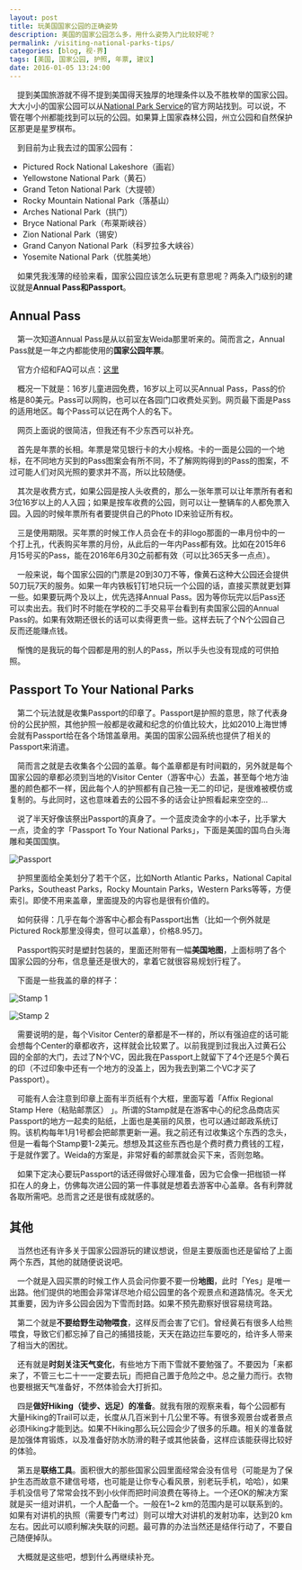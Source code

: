 ```yaml
---
layout: post
title: 玩美国国家公园的正确姿势
description: 美国的国家公园怎么多，用什么姿势入门比较好呢？
permalink: /visiting-national-parks-tips/
categories: [blog, 视·界]
tags: [美国, 国家公园, 护照, 年票, 建议]
date: 2016-01-05 13:24:00
--- 
```


　提到美国旅游就不得不提到美国得天独厚的地理条件以及不胜枚举的国家公园。大大小小的国家公园可以从[National Park Service](http://nationalparks.org/explore-parks/find-park?gclid=Cj0KEQiAzai0BRCs2Yydo8yptuIBEiQAN3_lFiSCEyFCuXm_MkHRgseadrrte-WwwXJqYOtxR1THoZgaArn68P8HAQ)的官方网站找到。可以说，不管在哪个州都能找到可以玩的公园。如果算上国家森林公园，州立公园和自然保护区那更是星罗棋布。

　到目前为止我去过的国家公园有：

- Pictured Rock National Lakeshore（画岩）
- Yellowstone National Park（黄石）
- Grand Teton National Park（大提顿）
- Rocky Mountain National Park（落基山）
- Arches National Park（拱门）
- Bryce National Park（布莱斯峡谷）
- Zion National Park（锡安）
- Grand Canyon National Park（科罗拉多大峡谷）
- Yosemite National Park（优胜美地）

　如果凭我浅薄的经验来看，国家公园应该怎么玩更有意思呢？两条入门级别的建议就是**Annual Pass和Passport**。

## Annual Pass

　第一次知道Annual Pass是从以前室友Weida那里听来的。简而言之，Annual Pass就是一年之内都能使用的**国家公园年票**。

　官方介绍和FAQ可以点：[这里](http://store.usgs.gov/pass/annual.html)

　概况一下就是：16岁儿童进园免费，16岁以上可以买Annual Pass，Pass的价格是80美元。Pass可以网购，也可以在各园门口收费处买到。网页最下面是Pass的适用地区。每个Pass可以记在两个人的名下。

　网页上面说的很简洁，但我还有不少东西可以补充。

　首先是年票的长相。年票是常见银行卡的大小规格。卡的一面是公园的一个地标，在不同地方买到的Pass图案会有所不同，不了解网购得到的Pass的图案，不过可能人们对风光照的要求并不高，所以比较随便。

　其次是收费方式，如果公园是按人头收费的，那么一张年票可以让年票所有者和3位16岁以上的人入园；如果是按车收费的公园，则可以让一整辆车的人都免票入园。入园的时候年票所有者要提供自己的Photo ID来验证所有权。

　三是使用期限。买年票的时候工作人员会在卡的非logo那面的一串月份中的一个打上孔，代表购买年票的月份，从此后的一年内Pass都有效。比如在2015年6月15号买的Pass，能在2016年6月30之前都有效（可以比365天多一点点）。

　一般来说，每个国家公园的门票是20到30刀不等，像黄石这种大公园还会提供50刀玩7天的服务。如果一年内铁板钉钉地只玩一个公园的话，直接买票就更划算一些。如果要玩两个及以上，优先选择Annual Pass。因为等你玩完以后Pass还可以卖出去。我们时不时能在学校的二手交易平台看到有卖国家公园的Annual Pass的。如果有效期还很长的话可以卖得更贵一些。这样去玩了个N个公园自己反而还能赚点钱。

　惭愧的是我玩的每个园都是用的别人的Pass，所以手头也没有现成的可供拍照。

## Passport To Your National Parks

　第二个玩法就是收集Passport的印章了。Passport是护照的意思，除了代表身份的公民护照，其他护照一般都是收藏和纪念的价值比较大，比如2010上海世博会就有Passport给在各个场馆盖章用。美国的国家公园系统也提供了相关的Passport来消遣。

　简而言之就是去收集各个公园的盖章。每个盖章都是有时间戳的，另外就是每个国家公园的章都必须到当地的Visitor Center（游客中心）去盖，甚至每个地方油墨的颜色都不一样，因此每个人的护照都有自己独一无二的印记，是很难被模仿或复制的。与此同时，这也意味着去的公园不多的话会让护照看起来空空的…

　说了半天好像该祭出Passport的真身了。一个蓝皮烫金字的小本子，比手掌大一点，烫金的字「Passport To Your National Parks」，下面是美国的国鸟白头海雕和美国国旗。

![Passport](http://lanternd.qiniudn.com/Pic4Post/visiting-national-parks-tips/passport.jpg "Passport")

　护照里面给全美划分了若干个区，比如North Atlantic Parks，National Capital Parks，Southeast Parks，Rocky Mountain Parks，Western Parks等等，方便索引。即使不用来盖章，里面提及的内容也是很有价值的。

　如何获得：几乎在每个游客中心都会有Passport出售（比如一个例外就是Pictured Rock那里没得卖，但可以盖章），价格8.95刀。

　Passport购买时是塑封包装的，里面还附带有一幅**美国地图**，上面标明了各个国家公园的分布，信息量还是很大的，拿着它就很容易规划行程了。

　下面是一些我盖的章的样子：

![Stamp 1](http://lanternd.qiniudn.com/Pic4Post/visiting-national-parks-tips/stamps1.jpg "Stamps 1")

![Stamp 2](http://lanternd.qiniudn.com/Pic4Post/visiting-national-parks-tips/stamps2.jpg "Stamps 2")

　需要说明的是，每个Visitor Center的章都是不一样的，所以有强迫症的话可能会想每个Center的章都收齐，这样就会比较累了。以前我提到过我出入过黄石公园的全部的大门，去过了N个VC，因此我在Passport上就留下了4个还是5个黄石的印（不过印象中还有一个地方的没盖上，因为我去到第二个VC才买了Passport）。

　可能有人会注意到印章上面有半页纸有个大框，里面写着「Affix Regional Stamp Here（粘贴邮票区） 」。所谓的Stamp就是在游客中心的纪念品商店买Passport的地方一起卖的贴纸，上面也是美丽的风景，也可以通过邮政系统订购。该机构每年1月1号都会把邮票更新一遍。我之前还有过收集这个东西的念头，但是一看每个Stamp要1-2美元。想想及其这些东西也是个费时费力费钱的工程，于是就作罢了。Weida的方案是，非常好看的邮票就会买下来，否则忽略。

　如果下定决心要玩Passport的话还得做好心理准备，因为它会像一把枷锁一样扣在人的身上，仿佛每次进公园的第一件事就是想着去游客中心盖章。各有利弊就各取所需吧。总而言之还是很有成就感的。

## 其他

　当然也还有许多关于国家公园游玩的建议想说，但是主要版面也还是留给了上面两个东西，其他的就随便说说吧。

　一个就是入园买票的时候工作人员会问你要不要一份**地图**，此时「Yes」是唯一出路。他们提供的地图会非常详尽地介绍公园里的各个观景点和道路情况。冬天尤其重要，因为许多公园会因为下雪而封路。如果不预先勘察好很容易绕弯路。

　第二个就是**不要给野生动物喂食**，这样反而会害了它们。曾经黄石有很多人给熊喂食，导致它们都忘掉了自己的捕猎技能，天天在路边拦车要吃的，给许多人带来了相当大的困扰。

　还有就是**时刻关注天气变化**，有些地方下雨下雪就不要勉强了。不要因为「来都来了，不管三七二十一一定要去玩」而把自己置于危险之中。总之量力而行。衣物也要根据天气准备好，不然体验会大打折扣。

　四是**做好Hiking（徒步、远足）的准备**。就我有限的观察来看，每个公园都有大量Hiking的Trail可以走，长度从几百米到十几公里不等。有很多观景台或者景点必须Hiking才能到达。如果不Hiking那么玩公园会少了很多的乐趣。相关的准备就是加强体育锻炼，以及准备好防水防滑的鞋子或其他装备，这样应该能获得比较好的体验。

　第五是**联络工具**。面积很大的那些国家公园里面经常会没有信号（可能是为了保护生态而故意不建信号塔，也可能是让你专心看风景，别老玩手机，哈哈），如果手机没信号了常常会找不到小伙伴而把时间浪费在等待上。一个还OK的解决方案就是买一组对讲机，一个人配备一个。一般在1~2 km的范围内是可以联系到的。如果有对讲机的执照（需要专门考过）则可以增大对讲机的发射功率，达到20 km左右。因此可以顺利解决失联的问题。最可靠的办法当然还是结伴行动了，不要自己随便掉队。

　大概就是这些吧，想到什么再继续补充。

